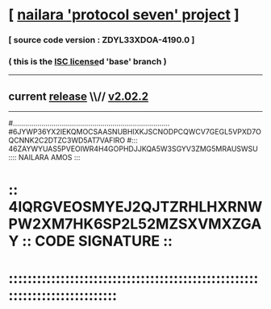 
# [ [nailara 'protocol seven' project](http://nailara.network/) ]

### [ source code version : ZDYL33XDOA-4190.0 ]

### ( this is the [ISC license](license)d 'base' branch )
---
## current [release](https://github.com/nailara-technologies/protocol-7/releases) \\\\// [v2.02.2](https://github.com/nailara-technologies/protocol-7/releases/tag/v2.02.2)
---

#.............................................................................
#6JYWP36YX2IEKQMOCSAASNUBHIXKJSCNODPCQWCV7GEGL5VPXD7OQCNNK2C2DTZC3WD5AT7VAFIRO
#::: 46ZAYWYUAS5PVEOIWR4H4GOPHDJJKQA5W3SGYV3ZMG5MRAUSWSU :::: NAILARA AMOS :::
# :: 4IQRGVEOSMYEJ2QJTZRHLHXRNWPW2XM7HK6SP2L52MZSXVMXZGAY :: CODE SIGNATURE ::
# ::::::::::::::::::::::::::::::::::::::::::::::::::::::::::::::::::::::::::::
